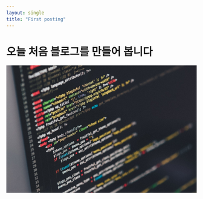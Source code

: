 ```yaml
---
layout: single
title: "First posting"
---
```


# 오늘 처음 블로그를 만들어 봅니다

![code-1839406_1280](../images/2023-10-28-first/code-1839406_1280-1698728216617-5.jpg)
